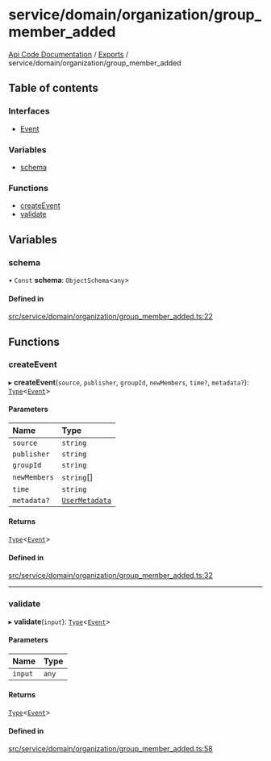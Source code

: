 # service/domain/organization/group\_member\_added
[Api Code Documentation](../README.md) / [Exports](../modules.md) / service/domain/organization/group\_member\_added

## Table of contents

### Interfaces

- [Event](../interfaces/service_domain_organization_group_member_added.Event.md)

### Variables

- [schema](service_domain_organization_group_member_added.md#schema)

### Functions

- [createEvent](service_domain_organization_group_member_added.md#createevent)
- [validate](service_domain_organization_group_member_added.md#validate)

## Variables

### schema

• `Const` **schema**: `ObjectSchema`\<`any`\>

#### Defined in

[src/service/domain/organization/group_member_added.ts:22](https://github.com/openkfw/TruBudget/blob/92640998/api/src/service/domain/organization/group_member_added.ts#L22)

## Functions

### createEvent

▸ **createEvent**(`source`, `publisher`, `groupId`, `newMembers`, `time?`, `metadata?`): [`Type`](result.md#type)\<[`Event`](../interfaces/service_domain_organization_group_member_added.Event.md)\>

#### Parameters

| Name | Type |
| :------ | :------ |
| `source` | `string` |
| `publisher` | `string` |
| `groupId` | `string` |
| `newMembers` | `string`[] |
| `time` | `string` |
| `metadata?` | [`UserMetadata`](service_domain_metadata.md#usermetadata) |

#### Returns

[`Type`](result.md#type)\<[`Event`](../interfaces/service_domain_organization_group_member_added.Event.md)\>

#### Defined in

[src/service/domain/organization/group_member_added.ts:32](https://github.com/openkfw/TruBudget/blob/92640998/api/src/service/domain/organization/group_member_added.ts#L32)

___

### validate

▸ **validate**(`input`): [`Type`](result.md#type)\<[`Event`](../interfaces/service_domain_organization_group_member_added.Event.md)\>

#### Parameters

| Name | Type |
| :------ | :------ |
| `input` | `any` |

#### Returns

[`Type`](result.md#type)\<[`Event`](../interfaces/service_domain_organization_group_member_added.Event.md)\>

#### Defined in

[src/service/domain/organization/group_member_added.ts:58](https://github.com/openkfw/TruBudget/blob/92640998/api/src/service/domain/organization/group_member_added.ts#L58)
